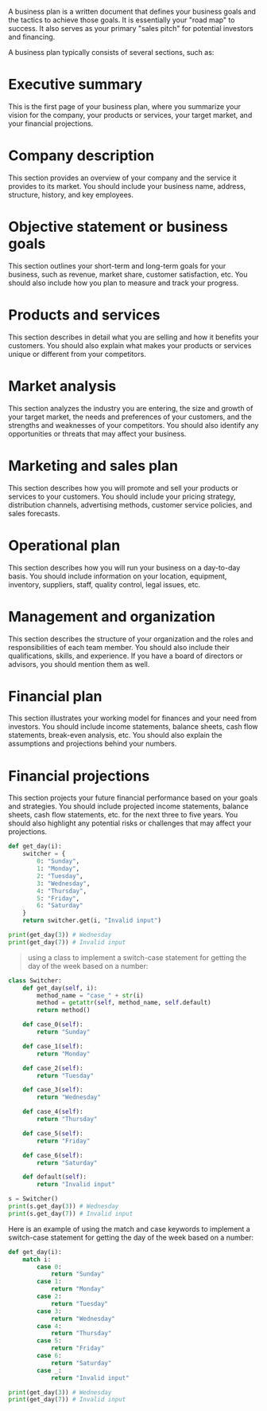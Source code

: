 A business plan is a written document that defines your business goals and the tactics to achieve those goals. It is essentially your "road map" to success. It also serves as your primary "sales pitch" for potential investors and financing.

A business plan typically consists of several sections, such as:
# Executive summary
This is the first page of your business plan, where you summarize your vision for the company, your products or services, your target market, and your financial projections.
# Company description
This section provides an overview of your company and the service it provides to its market. You should include your business name, address, structure, history, and key employees.
# Objective statement or business goals
 This section outlines your short-term and long-term goals for your business, such as revenue, market share, customer satisfaction, etc. You should also include how you plan to measure and track your progress.
# Products and services
This section describes in detail what you are selling and how it benefits your customers. You should also explain what makes your products or services unique or different from your competitors. 
# Market analysis
This section analyzes the industry you are entering, the size and growth of your target market, the needs and preferences of your customers, and the strengths and weaknesses of your competitors. You should also identify any opportunities or threats that may affect your business.
# Marketing and sales plan
This section describes how you will promote and sell your products or services to your customers. You should include your pricing strategy, distribution channels, advertising methods, customer service policies, and sales forecasts. 
# Operational plan
This section describes how you will run your business on a day-to-day basis. You should include information on your location, equipment, inventory, suppliers, staff, quality control, legal issues, etc.
# Management and organization
This section describes the structure of your organization and the roles and responsibilities of each team member. You should also include their qualifications, skills, and experience. If you have a board of directors or advisors, you should mention them as well.
# Financial plan
This section illustrates your working model for finances and your need from investors. You should include income statements, balance sheets, cash flow statements, break-even analysis, etc. You should also explain the assumptions and projections behind your numbers.
# Financial projections
This section projects your future financial performance based on your goals and strategies. You should include projected income statements, balance sheets, cash flow statements, etc. for the next three to five years. You should also highlight any potential risks or challenges that may affect your projections.

```python
def get_day(i):
    switcher = {
        0: "Sunday",
        1: "Monday",
        2: "Tuesday",
        3: "Wednesday",
        4: "Thursday",
        5: "Friday",
        6: "Saturday"
    }
    return switcher.get(i, "Invalid input")

print(get_day(3)) # Wednesday
print(get_day(7)) # Invalid input
```

> using a class to implement a switch-case statement for getting the day of the week based on a number:

```python
class Switcher:
    def get_day(self, i):
        method_name = "case_" + str(i)
        method = getattr(self, method_name, self.default)
        return method()

    def case_0(self):
        return "Sunday"

    def case_1(self):
        return "Monday"

    def case_2(self):
        return "Tuesday"

    def case_3(self):
        return "Wednesday"

    def case_4(self):
        return "Thursday"

    def case_5(self):
        return "Friday"

    def case_6(self):
        return "Saturday"

    def default(self):
        return "Invalid input"

s = Switcher()
print(s.get_day(3)) # Wednesday
print(s.get_day(7)) # Invalid input
```

Here is an example of using the match and case keywords to implement a switch-case statement for getting the day of the week based on a number:

```python
def get_day(i):
    match i:
        case 0:
            return "Sunday"
        case 1:
            return "Monday"
        case 2:
            return "Tuesday"
        case 3:
            return "Wednesday"
        case 4:
            return "Thursday"
        case 5:
            return "Friday"
        case 6:
            return "Saturday"
        case _:
            return "Invalid input"

print(get_day(3)) # Wednesday
print(get_day(7)) # Invalid input
```
